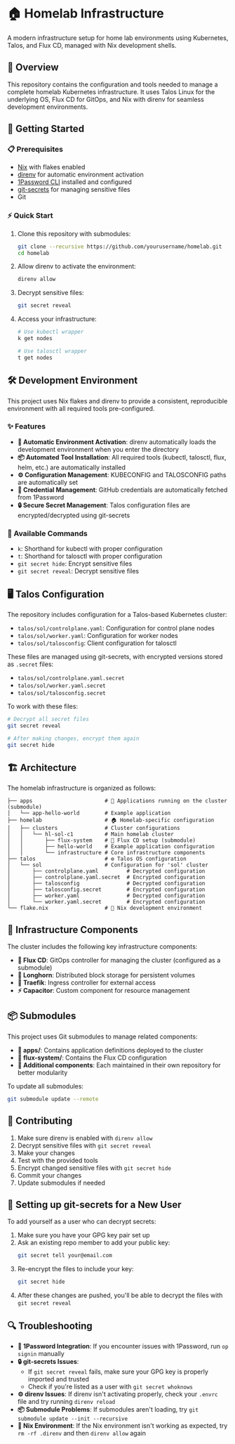 # 🏠 Homelab Infrastructure

A modern infrastructure setup for home lab environments using Kubernetes, Talos, and Flux CD, managed with Nix development shells.

## 🌟 Overview

This repository contains the configuration and tools needed to manage a complete homelab Kubernetes infrastructure. It uses Talos Linux for the underlying OS, Flux CD for GitOps, and Nix with direnv for seamless development environments.

## 🚀 Getting Started

### 📋 Prerequisites

- [Nix](https://nixos.org/download.html) with flakes enabled
- [direnv](https://direnv.net/) for automatic environment activation
- [1Password CLI](https://1password.com/downloads/command-line/) installed and configured
- [git-secrets](https://github.com/awslabs/git-secrets) for managing sensitive files
- Git

### ⚡ Quick Start

1. Clone this repository with submodules:
   ```bash
   git clone --recursive https://github.com/yourusername/homelab.git
   cd homelab
   ```

2. Allow direnv to activate the environment:
   ```bash
   direnv allow
   ```

3. Decrypt sensitive files:
   ```bash
   git secret reveal
   ```

4. Access your infrastructure:
   ```bash
   # Use kubectl wrapper
   k get nodes
   
   # Use talosctl wrapper
   t get nodes
   ```

## 🛠️ Development Environment

This project uses Nix flakes and direnv to provide a consistent, reproducible environment with all required tools pre-configured.

### ✨ Features

- **🔄 Automatic Environment Activation**: direnv automatically loads the development environment when you enter the directory
- **📦 Automated Tool Installation**: All required tools (kubectl, talosctl, flux, helm, etc.) are automatically installed
- **⚙️ Configuration Management**: KUBECONFIG and TALOSCONFIG paths are automatically set
- **🔑 Credential Management**: GitHub credentials are automatically fetched from 1Password
- **🔒 Secure Secret Management**: Talos configuration files are encrypted/decrypted using git-secrets

### 🧰 Available Commands

- `k`: Shorthand for kubectl with proper configuration
- `t`: Shorthand for talosctl with proper configuration
- `git secret hide`: Encrypt sensitive files
- `git secret reveal`: Decrypt sensitive files

## 🖥️ Talos Configuration

The repository includes configuration for a Talos-based Kubernetes cluster:

- `talos/sol/controlplane.yaml`: Configuration for control plane nodes
- `talos/sol/worker.yaml`: Configuration for worker nodes
- `talos/sol/talosconfig`: Client configuration for talosctl

These files are managed using git-secrets, with encrypted versions stored as `.secret` files:
- `talos/sol/controlplane.yaml.secret`
- `talos/sol/worker.yaml.secret`
- `talos/sol/talosconfig.secret`

To work with these files:
```bash
# Decrypt all secret files
git secret reveal

# After making changes, encrypt them again
git secret hide
```

## 🏗️ Architecture

The homelab infrastructure is organized as follows:

```
├── apps                       # 📱 Applications running on the cluster (submodule)
│   └── app-hello-world        # Example application
├── homelab                    # 🏠 Homelab-specific configuration
│   ├── clusters               # Cluster configurations
│   │   └── hl-sol-c1          # Main homelab cluster
│   │       ├── flux-system    # 🔄 Flux CD setup (submodule)
│   │       ├── hello-world    # Example application configuration
│   │       └── infrastructure # Core infrastructure components
├── talos                      # ⚙️ Talos OS configuration
│   └── sol                    # Configuration for 'sol' cluster
│       ├── controlplane.yaml         # Decrypted configuration
│       ├── controlplane.yaml.secret  # Encrypted configuration
│       ├── talosconfig               # Decrypted configuration
│       ├── talosconfig.secret        # Encrypted configuration
│       ├── worker.yaml               # Decrypted configuration
│       └── worker.yaml.secret        # Encrypted configuration
└── flake.nix                  # 🧪 Nix development environment
```

## 🧩 Infrastructure Components

The cluster includes the following key infrastructure components:

- **🔄 Flux CD**: GitOps controller for managing the cluster (configured as a submodule)
- **💾 Longhorn**: Distributed block storage for persistent volumes
- **🚪 Traefik**: Ingress controller for external access
- **⚡ Capacitor**: Custom component for resource management

## 📦 Submodules

This project uses Git submodules to manage related components:

- **📱 apps/**: Contains application definitions deployed to the cluster
- **🔄 flux-system/**: Contains the Flux CD configuration
- **🔌 Additional components**: Each maintained in their own repository for better modularity

To update all submodules:

```bash
git submodule update --remote
```

## 🤝 Contributing

1. Make sure direnv is enabled with `direnv allow`
2. Decrypt sensitive files with `git secret reveal`
3. Make your changes
4. Test with the provided tools
5. Encrypt changed sensitive files with `git secret hide`
6. Commit your changes
7. Update submodules if needed

## 🔧 Setting up git-secrets for a New User

To add yourself as a user who can decrypt secrets:

1. Make sure you have your GPG key pair set up
2. Ask an existing repo member to add your public key:
   ```bash
   git secret tell your@email.com
   ```
3. Re-encrypt the files to include your key:
   ```bash
   git secret hide
   ```
4. After these changes are pushed, you'll be able to decrypt the files with `git secret reveal`

## 🔍 Troubleshooting

- **🔑 1Password Integration**: If you encounter issues with 1Password, run `op signin` manually
- **🔒 git-secrets Issues**: 
  - If `git secret reveal` fails, make sure your GPG key is properly imported and trusted
  - Check if you're listed as a user with `git secret whoknows`
- **⚙️ direnv Issues**: If direnv isn't activating properly, check your `.envrc` file and try running `direnv reload`
- **📦 Submodule Problems**: If submodules aren't loading, try `git submodule update --init --recursive`
- **🧪 Nix Environment**: If the Nix environment isn't working as expected, try `rm -rf .direnv` and then `direnv allow` again
